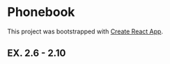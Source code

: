 # Phonebook

This project was bootstrapped with [Create React App](https://github.com/facebook/create-react-app).

## EX. 2.6 - 2.10
